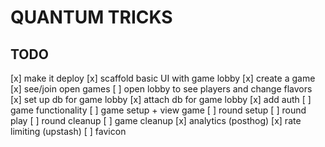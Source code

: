 # QUANTUM TRICKS

## TODO

[x] make it deploy
[x] scaffold basic UI with game lobby
    [x] create a game
    [x] see/join open games
    [ ] open lobby to see players and change flavors
[x] set up db for game lobby
[x] attach db for game lobby
[x] add auth
[ ] game functionality
    [ ] game setup + view game
    [ ] round setup
    [ ] round play
    [ ] round cleanup
    [ ] game cleanup
[x] analytics (posthog)
[x] rate limiting (upstash)
[ ] favicon